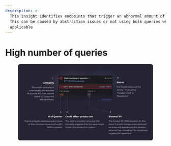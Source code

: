 ```yaml
---
description: >-
  This insight identifies endpoints that trigger an abnormal amount of queries.
  This can be caused by abstraction issues or not using bulk queries when
  applicable
---
```


# High number of queries

<figure><img src="../.gitbook/assets/High number of queries - illustration.svg" alt=""><figcaption></figcaption></figure>
